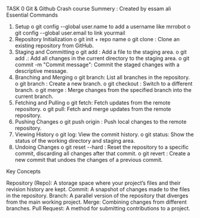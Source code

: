 
TASK 0
Git & Github Crash course Summery :
				Created by essam ali 
Essential Commands
1.	Setup
  o	git config --global user.name to add a username like mrrobot
  o	git config --global user.email to link yourmail
2.	Repository Initialization
  o	git init  + repo name 
  o	git clone <url>: Clone an existing repository from GitHub.
3.	Staging and Committing
  o	git add <file>: Add a file to the staging area.
  o	git add .: Add all changes in the current directory to the staging area.
  o	git commit -m "Commit message": Commit the staged changes with a descriptive message.
4.	Branching and Merging
  o	git branch: List all branches in the repository.
  o	git branch <branch-name>: Create a new branch.
  o	git checkout <branch-name>: Switch to a different branch.
  o	git merge <branch-name>: Merge changes from the specified branch into the current branch.
5.	Fetching and Pulling
  o	git fetch: Fetch updates from the remote repository.
  o	git pull: Fetch and merge updates from the remote repository.
  6.	Pushing Changes
  o	git push origin <branch-name>: Push local changes to the remote repository.
7.	Viewing History
  o	git log: View the commit history.
  o	git status: Show the status of the working directory and staging area.
8.	Undoing Changes
  o	git reset --hard <commit>: Reset the repository to a specific commit, discarding all changes     after that commit.
  o	git revert <commit>: Create a new commit that undoes the changes of a previous commit.

Key Concepts

Repository (Repo): A storage space where your project’s files and their revision history are kept.
Commit: A snapshot of changes made to the files in the repository.
Branch: A parallel version of the repository that diverges from the main working project.
Merge: Combining changes from different branches.
Pull Request: A method for submitting contributions to a project.
